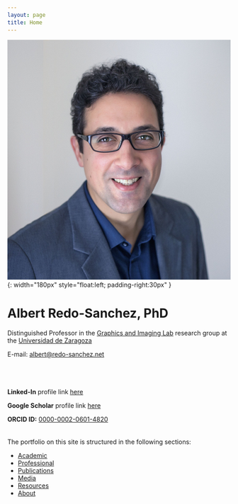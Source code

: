 ```yaml
---
layout: page
title: Home
---
```


![Profile picture](/assets/images/foto_pro.jpg){: width="180px" style="float:left; padding-right:30px" }

# Albert Redo-Sanchez, PhD

Distinguished Professor in the [Graphics and Imaging Lab](https://graphics.unizar.es/) research group at the [Universidad de Zaragoza](https://eina.unizar.es/)

E-mail: [albert@redo-sanchez.net](mailto:albert@redo-sanchez.net)
\
\
\
\
\
**Linked-In** profile link [here](https://www.linkedin.com/in/redosanchez/)

**Google Scholar** profile link [here](https://scholar.google.com/citations?user=Wjhap7MAAAAJ&hl=en)

**ORCID ID:** [0000-0002-0601-4820](https://orcid.org/0000-0002-0601-4820)
\
\
\
The portfolio on this site is structured in the following sections:

- [Academic](academic)
- [Professional](professional)
- [Publications](publications)
- [Media](media)
- [Resources](resources)
- [About](about)
